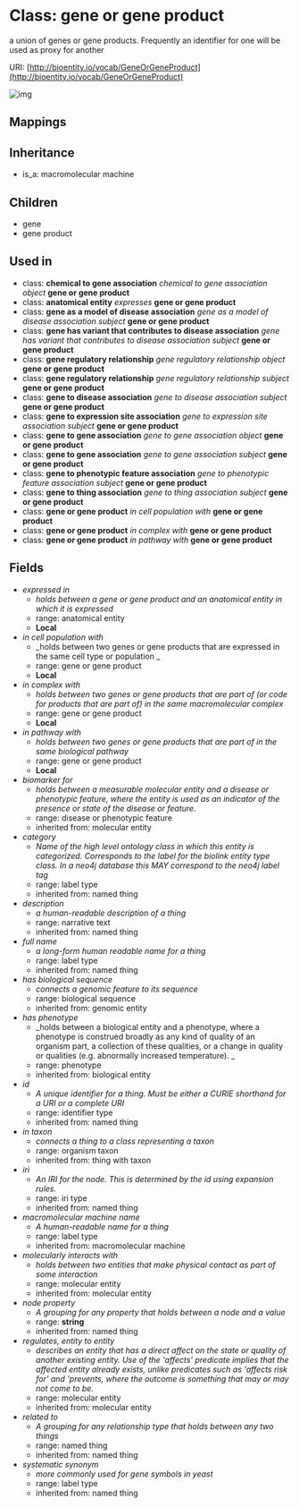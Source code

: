 # Class: gene or gene product


a union of genes or gene products. Frequently an identifier for one will be used as proxy for another

URI: [http://bioentity.io/vocab/GeneOrGeneProduct](http://bioentity.io/vocab/GeneOrGeneProduct)

![img](http://yuml.me/diagram/nofunky;dir:TB/class/\[GeneOrGeneProduct|id(i):identifier_type%20%3F;category(i):label_type%20%3F;node_property(i):string%20%3F;iri(i):iri_type%20%3F;full_name(i):label_type%20%3F;description(i):narrative_text%20%3F;systematic_synonym(i):label_type%20%3F;has_phenotype(i):phenotype%20%3F;has_biological_sequence(i):biological_sequence%20%3F;name(i):label_type%20%3F]-%20biomarker%20for(i)%20%3F>\[DiseaseOrPhenotypicFeature],%20\[GeneOrGeneProduct]-%20regulates,%20entity%20to%20entity(i)%20%3F>\[MolecularEntity],%20\[GeneOrGeneProduct]-%20molecularly%20interacts%20with(i)%20%3F>\[MolecularEntity],%20\[GeneOrGeneProduct]-%20in%20taxon(i)%20%3F>\[OrganismTaxon],%20\[GeneOrGeneProduct]-%20related%20to(i)%20%3F>\[NamedThing],%20\[GeneOrGeneProduct]-%20expressed%20in%20%3F>\[AnatomicalEntity],%20\[GeneOrGeneProduct]-%20in%20cell%20population%20with%20%3F>\[GeneOrGeneProduct],%20\[GeneOrGeneProduct]-%20in%20complex%20with%20%3F>\[GeneOrGeneProduct],%20\[GeneOrGeneProduct]-%20in%20pathway%20with%20%3F>\[GeneOrGeneProduct],%20\[GeneToDiseaseAssociation]-%20subject(i)>\[GeneOrGeneProduct],%20\[GeneOrGeneProduct]-%20in%20cell%20population%20with%20%3F>\[GeneOrGeneProduct],%20\[GeneAsAModelOfDiseaseAssociation]-%20subject(i)>\[GeneOrGeneProduct],%20\[GeneToPhenotypicFeatureAssociation]-%20subject(i)>\[GeneOrGeneProduct],%20\[GeneRegulatoryRelationship]-%20object(i)>\[GeneOrGeneProduct],%20\[GeneOrGeneProduct]-%20in%20pathway%20with%20%3F>\[GeneOrGeneProduct],%20\[GeneOrGeneProduct]-%20in%20complex%20with%20%3F>\[GeneOrGeneProduct],%20\[AnatomicalEntity]-%20expresses(i)%20%3F>\[GeneOrGeneProduct],%20\[GeneToThingAssociation]-%20subject(i)>\[GeneOrGeneProduct],%20\[GeneRegulatoryRelationship]-%20subject(i)>\[GeneOrGeneProduct],%20\[GeneToExpressionSiteAssociation]-%20subject(i)>\[GeneOrGeneProduct],%20\[GeneToGeneAssociation]-%20subject(i)>\[GeneOrGeneProduct],%20\[ChemicalToGeneAssociation]-%20object(i)>\[GeneOrGeneProduct],%20\[GeneHasVariantThatContributesToDiseaseAssociation]-%20subject(i)>\[GeneOrGeneProduct],%20\[GeneToGeneAssociation]-%20object(i)>\[GeneOrGeneProduct],%20\[GeneOrGeneProduct]^-\[GeneProduct],%20\[GeneOrGeneProduct]^-\[Gene],%20\[MacromolecularMachine]^-\[GeneOrGeneProduct])
## Mappings

## Inheritance

 *  is_a: macromolecular machine
## Children

 * gene
 * gene product
## Used in

 *  class: **chemical to gene association** *chemical to gene association object* **gene or gene product**
 *  class: **anatomical entity** *expresses* **gene or gene product**
 *  class: **gene as a model of disease association** *gene as a model of disease association subject* **gene or gene product**
 *  class: **gene has variant that contributes to disease association** *gene has variant that contributes to disease association subject* **gene or gene product**
 *  class: **gene regulatory relationship** *gene regulatory relationship object* **gene or gene product**
 *  class: **gene regulatory relationship** *gene regulatory relationship subject* **gene or gene product**
 *  class: **gene to disease association** *gene to disease association subject* **gene or gene product**
 *  class: **gene to expression site association** *gene to expression site association subject* **gene or gene product**
 *  class: **gene to gene association** *gene to gene association object* **gene or gene product**
 *  class: **gene to gene association** *gene to gene association subject* **gene or gene product**
 *  class: **gene to phenotypic feature association** *gene to phenotypic feature association subject* **gene or gene product**
 *  class: **gene to thing association** *gene to thing association subject* **gene or gene product**
 *  class: **gene or gene product** *in cell population with* **gene or gene product**
 *  class: **gene or gene product** *in complex with* **gene or gene product**
 *  class: **gene or gene product** *in pathway with* **gene or gene product**
## Fields

 * _expressed in_
    * _holds between a gene or gene product and an anatomical entity in which it is expressed_
    * range: anatomical entity
    * __Local__
 * _in cell population with_
    * _holds between two genes or gene products that are expressed in the same cell type or population _
    * range: gene or gene product
    * __Local__
 * _in complex with_
    * _holds between two genes or gene products that are part of (or code for products that are part of) in the same macromolecular complex_
    * range: gene or gene product
    * __Local__
 * _in pathway with_
    * _holds between two genes or gene products that are part of in the same biological pathway_
    * range: gene or gene product
    * __Local__
 * _biomarker for_
    * _holds between a measurable molecular entity and a disease or phenotypic feature, where the entity is used as an indicator of the presence or state of the disease or feature._
    * range: disease or phenotypic feature
    * inherited from: molecular entity
 * _category_
    * _Name of the high level ontology class in which this entity is categorized. Corresponds to the label for the biolink entity type class. In a neo4j database this MAY correspond to the neo4j label tag_
    * range: label type
    * inherited from: named thing
 * _description_
    * _a human-readable description of a thing_
    * range: narrative text
    * inherited from: named thing
 * _full name_
    * _a long-form human readable name for a thing_
    * range: label type
    * inherited from: named thing
 * _has biological sequence_
    * _connects a genomic feature to its sequence_
    * range: biological sequence
    * inherited from: genomic entity
 * _has phenotype_
    * _holds between a biological entity and a phenotype, where a phenotype is construed broadly as any kind of quality of an organism part, a collection of these qualities, or a change in quality or qualities (e.g. abnormally increased temperature). _
    * range: phenotype
    * inherited from: biological entity
 * _id_
    * _A unique identifier for a thing. Must be either a CURIE shorthand for a URI or a complete URI_
    * range: identifier type
    * inherited from: named thing
 * _in taxon_
    * _connects a thing to a class representing a taxon_
    * range: organism taxon
    * inherited from: thing with taxon
 * _iri_
    * _An IRI for the node. This is determined by the id using expansion rules._
    * range: iri type
    * inherited from: named thing
 * _macromolecular machine name_
    * _A human-readable name for a thing_
    * range: label type
    * inherited from: macromolecular machine
 * _molecularly interacts with_
    * _holds between two entities that make physical contact as part of some interaction_
    * range: molecular entity
    * inherited from: molecular entity
 * _node property_
    * _A grouping for any property that holds between a node and a value_
    * range: **string**
    * inherited from: named thing
 * _regulates, entity to entity_
    * _describes an entity that has a direct affect on the state or quality of another existing entity. Use of the 'affects' predicate implies that the affected entity already exists, unlike predicates such as 'affects risk for' and 'prevents, where the outcome is something that may or may not come to be._
    * range: molecular entity
    * inherited from: molecular entity
 * _related to_
    * _A grouping for any relationship type that holds between any two things_
    * range: named thing
    * inherited from: named thing
 * _systematic synonym_
    * _more commonly used for gene symbols in yeast_
    * range: label type
    * inherited from: named thing
